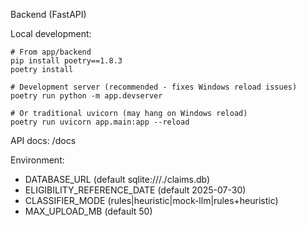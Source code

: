 Backend (FastAPI)

Local development:

```
# From app/backend
pip install poetry==1.8.3
poetry install

# Development server (recommended - fixes Windows reload issues)
poetry run python -m app.devserver

# Or traditional uvicorn (may hang on Windows reload)
poetry run uvicorn app.main:app --reload
```

API docs: /docs

Environment:

- DATABASE_URL (default sqlite:///./claims.db)
- ELIGIBILITY_REFERENCE_DATE (default 2025-07-30)
- CLASSIFIER_MODE (rules|heuristic|mock-llm|rules+heuristic)
- MAX_UPLOAD_MB (default 50)




